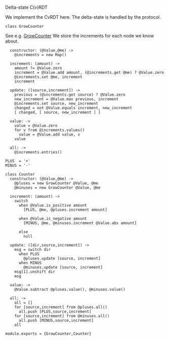 Delta-state C(v)RDT

We implement the CvRDT here. The delta-state is handled by the protocol.

    class GrowCounter

See e.g. [GrowCounter](https://en.wikipedia.org/wiki/Conflict-free_replicated_data_type#G-Counter_(Grow-only_Counter))
We store the increments for each node we know about.

      constructor: (@Value,@me) ->
        @increments = new Map()

      increment: (amount) ->
        amount ?= @Value.zero
        increment = @Value.add amount, (@increments.get @me) ? @Value.zero
        @increments.set @me, increment
        increment

      update: ([source,increment]) ->
        previous = (@increments.get source) ? @Value.zero
        new_increment = @Value.max previous, increment
        @increments.set source, new_increment
        changed = not @Value.equals increment, new_increment
        [ changed, [ source, new_increment ] ]

      value: ->
        value = @Value.zero
        for v from @increments.values()
          value = @Value.add value, v
        value

      all: ->
        @increments.entries()

    PLUS  = '+'
    MINUS = '-'

    class Counter
      constructor: (@Value,@me) ->
        @pluses = new GrowCounter @Value, @me
        @minuses = new GrowCounter @Value, @me

      increment: (amount) ->
        switch
          when @Value.is_positive amount
            [PLUS, @me, @pluses.increment amount]

          when @Value.is_negative amount
            [MINUS, @me, @minuses.increment @Value.abs amount]

          else
            null

      update: ([dir,source,increment]) ->
        msg = switch dir
          when PLUS
            @pluses.update [source, increment]
          when MINUS
            @minuses.update [source, increment]
        msg[1].unshift dir
        msg

      value: ->
        @Value.subtract @pluses.value(), @minuses.value()

      all: ->
        all = []
        for [source,increment] from @pluses.all()
          all.push [PLUS,source,increment]
        for [source,increment] from @minuses.all()
          all.push [MINUS,source,increment]
        all

    module.exports = {GrowCounter,Counter}
